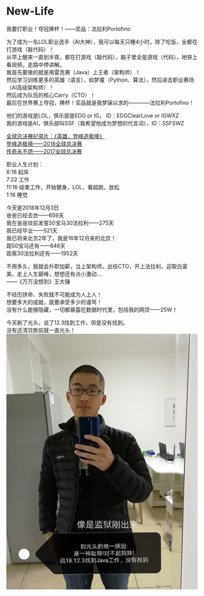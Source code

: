 # New-Life
我要打职业！夺冠捧杯！——奖品：法拉利Portofino

为了成为一名LOL职业选手（AI大神），我可以每天只睡4小时，除了吃饭，全都在打游戏（敲代码）！  
从早上醒来一直到半夜，都在打游戏（敲代码），脑子里全是游戏（代码），地铁上看视频，走路中停讲解。  
我首先要做的就是用雷克赛（Java）上王者（架构师）！  
然后学习训练更多的英雄（语言），如梦魇（Python、算法），然后进去职业赛场（AI高级架构师）！  
然后成为队伍的核心Carry（CTO）！  
最后在世界赛上夺冠，捧杯！奖品就是我梦寐以求的————法拉利Portofino！

他们的游戏是LOL，俱乐部是EDG or IG，  ID：EDGClearLove or IGWXZ  
我的游戏是AI，俱乐部叫SSF（我希望他成为梦想的代言词），ID：SSFSWZ

<a href="https://lol.qq.com/v/v2/detail.shtml?docid=9508704332239299098">全球总决赛纪录片：《英雄，登峰造极境》</a>  
<a href="https://lol.qq.com/v/v2/detail.shtml?docid=6461401811046931519&tagGroup=">登峰造极境——2018全球总决赛</a>  
<a href="https://lol.qq.com/v/v2/detail.shtml?docid=1821108299380961&tagGroup=">传奇永不熄——2017全球总决赛</a>

职业人生计划：  
6:18  起床  
7:22  工作  
11:16 结束工作，开始健身，LOL，看超跑，放松  
1:16  睡觉  

今天是2018年12月3日  
爸爸已经去世——659天  
我在爸爸坟前发誓50宝马30法拉利——275天  
我已经毕业——521天  
我已将来北京2年了，我是16年12月来的北京！  
距50宝马还有——646天  
距离30法拉利还有——1952天  

不用多久，我就会升职加薪，当上架构师，出任CTO，开上法拉利，迎取白富美，走上人生巅峰，想想还有点小激动....        
——《万万没想到》王大锤

不经历拼命、失败就不可能成为人上人！  
想要多大的成就，就要承受多少的谩骂！  
没有什么能够隐藏，一切都暴露在数据时代里，包括我的网贷——25W！

今天剃了光头，说了12.3找到工作，但是没有找到。  
没有还清贷款前就一直光头！
![image](https://github.com/AISSFSWZ/New-Life/blob/master/Picture/%E5%89%83%E5%85%89%E5%A4%B42018.12.3.jpg)

